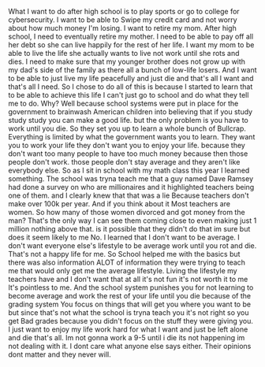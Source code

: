 What I want to do after high school is to play sports or go to college for cybersecurity.
I want to be able to Swipe my credit card and not worry about how much money I'm losing. 
I want to retire my mom. After high school, I need to eventually retire my mother.
I need to be able to pay off all her debt so she can live happily for the rest of her life.
I want my mom to be able to live the life she actually wants to live not work until she rots and dies.
I need to make sure that my younger brother does not grow up with my dad's side of the family as there all a bunch of low-life losers.
And I want to be able to just live my life peacefully and just die and that's all I want and that's all I need.
So I chose to do all of this is because I started to learn that to be able to achieve this life I can't just go to school and do what they tell me to do. 
Why? Well because school systems were put in place for the government to brainwash American children into believing that if you study study study you can make a good life.
but the only problem is you have to work until you die. So they set you up to learn a whole bunch of Bullcrap. Everything is limited by what the government wants you to learn.
They want you to work your life they don't want you to enjoy your life. because they don't want too many people to have too much money because then those people don't work.
those people don't stay average and they aren't like everybody else. So as I sit in school with my math class this year I learned something.
The school was tryna teach me that a guy named Dave Ramsey had done a survey on who are millionaires and it highlighted teachers being one of them. and I clearly knew that that was a lie
Because teachers don't make over 100k per year. And if you think about it Most teachers are women. So how many of those women divorced and got money from the man? 
That's the only way I can see them coming close to even making just 1 million nothing above that. is it possible that they didn't do that im sure but does it seem likely to me No.
I learned that I don't want to be average. I don't want everyone else's lifestyle to be average work until you rot and die. That's not a happy life for me.
So School helped me with the basics but there was also information ALOT of information they were trying to teach me that would only get me the average lifestyle. 
Living the lifestyle my teachers have and I don't want that at all it's not fun it's not worth it to me It's pointless to me. 
And the school system punishes you for not learning to become average and work the rest of your life until you die because of the grading system You focus on things that will get you
where you want to be but since that's not what the school is tryna teach you it's not right so you get Bad grades because you didn't focus on the stuff they were giving you.
I just want to enjoy my life work hard for what I want and just be left alone and die that's all. Im not gonna work a 9-5 until i die its not happening im not dealing with it.
I dont care what anyone else says either. Their opinions dont matter and they never will.

